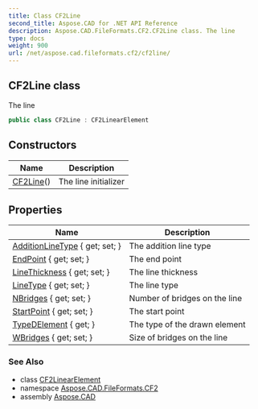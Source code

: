 ```yaml
---
title: Class CF2Line
second_title: Aspose.CAD for .NET API Reference
description: Aspose.CAD.FileFormats.CF2.CF2Line class. The line
type: docs
weight: 900
url: /net/aspose.cad.fileformats.cf2/cf2line/
---
```

## CF2Line class

The line

```csharp
public class CF2Line : CF2LinearElement
```

## Constructors

| Name | Description |
| --- | --- |
| [CF2Line](cf2line/)() | The line initializer |

## Properties

| Name | Description |
| --- | --- |
| [AdditionLineType](../../aspose.cad.fileformats.cf2/cf2geometryelement/additionlinetype/) { get; set; } | The addition line type |
| [EndPoint](../../aspose.cad.fileformats.cf2/cf2line/endpoint/) { get; set; } | The end point |
| [LineThickness](../../aspose.cad.fileformats.cf2/cf2geometryelement/linethickness/) { get; set; } | The line thickness |
| [LineType](../../aspose.cad.fileformats.cf2/cf2geometryelement/linetype/) { get; set; } | The line type |
| [NBridges](../../aspose.cad.fileformats.cf2/cf2linearelement/nbridges/) { get; set; } | Number of bridges on the line |
| [StartPoint](../../aspose.cad.fileformats.cf2/cf2drawnelement/startpoint/) { get; set; } | The start point |
| [TypeDElement](../../aspose.cad.fileformats.cf2/cf2drawnelement/typedelement/) { get; } | The type of the drawn element |
| [WBridges](../../aspose.cad.fileformats.cf2/cf2linearelement/wbridges/) { get; set; } | Size of bridges on the line |

### See Also

* class [CF2LinearElement](../cf2linearelement/)
* namespace [Aspose.CAD.FileFormats.CF2](../../aspose.cad.fileformats.cf2/)
* assembly [Aspose.CAD](../../)


